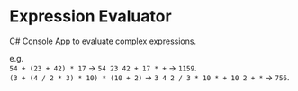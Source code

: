 # Expression Evaluator

C# Console App to evaluate complex expressions.

e.g.  
`54 + (23 + 42) * 17` -> `54 23 42 + 17 * +` -> `1159`.  
`(3 + (4 / 2 * 3) * 10) * (10 + 2)` -> `3 4 2 / 3 * 10 * + 10 2 + *` -> `756`.

